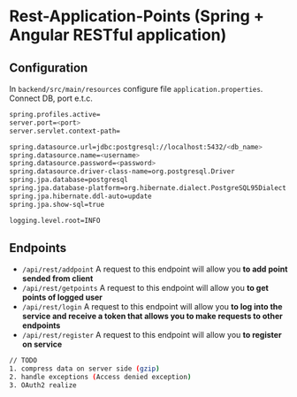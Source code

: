 # Rest-Application-Points (Spring + Angular RESTful application)
## Configuration
In `backend/src/main/resources` configure file `application.properties`. Connect DB, port e.t.c.
``` bash
spring.profiles.active=
server.port=<port>
server.servlet.context-path=

spring.datasource.url=jdbc:postgresql://localhost:5432/<db_name>
spring.datasource.name=<username>
spring.datasource.password=<password>
spring.datasource.driver-class-name=org.postgresql.Driver
spring.jpa.database=postgresql
spring.jpa.database-platform=org.hibernate.dialect.PostgreSQL95Dialect
spring.jpa.hibernate.ddl-auto=update
spring.jpa.show-sql=true

logging.level.root=INFO
```
## Endpoints
* `/api/rest/addpoint`
A request to this endpoint will allow you **to add point sended from client**
* `/api/rest/getpoints`
A request to this endpoint will allow you **to get points of logged user**
* `/api/rest/login`
A request to this endpoint will allow you **to log into the service and receive a token that allows you to make requests to other endpoints**
* `/api/rest/register`
A request to this endpoint will allow you **to register on service**

``` bash
// TODO
1. compress data on server side (gzip)
2. handle exceptions (Access denied exception)
3. OAuth2 realize 
```
